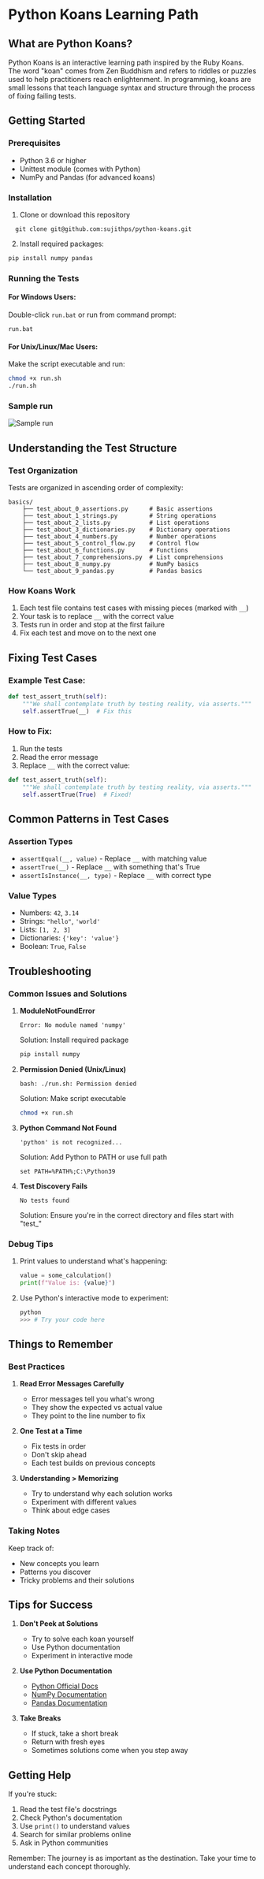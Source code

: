 # Python Koans Learning Path

## What are Python Koans?
Python Koans is an interactive learning path inspired by the Ruby Koans. 
The word "koan" comes from Zen Buddhism and refers to riddles or puzzles used to help practitioners reach enlightenment.
In programming, koans are small lessons that teach language syntax and structure through the process of fixing failing tests.

## Getting Started

### Prerequisites
- Python 3.6 or higher
- Unittest module (comes with Python)
- NumPy and Pandas (for advanced koans)

### Installation
1. Clone or download this repository

```commandline
  git clone git@github.com:sujithps/python-koans.git
```

2. Install required packages:
```bash
pip install numpy pandas
```

### Running the Tests

#### For Windows Users:
Double-click `run.bat` or run from command prompt:
```batch
run.bat
```

#### For Unix/Linux/Mac Users:
Make the script executable and run:
```bash
chmod +x run.sh
./run.sh
```

### Sample run
![Sample run](screenshots/initialRun.png)

## Understanding the Test Structure

### Test Organization
Tests are organized in ascending order of complexity:
```
basics/
    ├── test_about_0_assertions.py      # Basic assertions
    ├── test_about_1_strings.py         # String operations
    ├── test_about_2_lists.py           # List operations
    ├── test_about_3_dictionaries.py    # Dictionary operations
    ├── test_about_4_numbers.py         # Number operations
    ├── test_about_5_control_flow.py    # Control flow
    ├── test_about_6_functions.py       # Functions
    ├── test_about_7_comprehensions.py  # List comprehensions
    ├── test_about_8_numpy.py           # NumPy basics
    └── test_about_9_pandas.py          # Pandas basics
```

### How Koans Work
1. Each test file contains test cases with missing pieces (marked with `__`)
2. Your task is to replace `__` with the correct value
3. Tests run in order and stop at the first failure
4. Fix each test and move on to the next one

## Fixing Test Cases

### Example Test Case:
```python
def test_assert_truth(self):
    """We shall contemplate truth by testing reality, via asserts."""
    self.assertTrue(__)  # Fix this
```

### How to Fix:
1. Run the tests
2. Read the error message
3. Replace `__` with the correct value:
```python
def test_assert_truth(self):
    """We shall contemplate truth by testing reality, via asserts."""
    self.assertTrue(True)  # Fixed!
```

## Common Patterns in Test Cases

### Assertion Types
- `assertEqual(__, value)` - Replace `__` with matching value
- `assertTrue(__)` - Replace `__` with something that's True
- `assertIsInstance(__, type)` - Replace `__` with correct type

### Value Types
- Numbers: `42`, `3.14`
- Strings: `"hello"`, `'world'`
- Lists: `[1, 2, 3]`
- Dictionaries: `{'key': 'value'}`
- Boolean: `True`, `False`

## Troubleshooting

### Common Issues and Solutions

1. **ModuleNotFoundError**
   ```
   Error: No module named 'numpy'
   ```
   Solution: Install required package
   ```bash
   pip install numpy
   ```

2. **Permission Denied (Unix/Linux)**
   ```
   bash: ./run.sh: Permission denied
   ```
   Solution: Make script executable
   ```bash
   chmod +x run.sh
   ```

3. **Python Command Not Found**
   ```
   'python' is not recognized...
   ```
   Solution: Add Python to PATH or use full path
   ```batch
   set PATH=%PATH%;C:\Python39
   ```

4. **Test Discovery Fails**
   ```
   No tests found
   ```
   Solution: Ensure you're in the correct directory and files start with "test_"

### Debug Tips
1. Print values to understand what's happening:
   ```python
   value = some_calculation()
   print(f"Value is: {value}")
   ```

2. Use Python's interactive mode to experiment:
   ```python
   python
   >>> # Try your code here
   ```

## Things to Remember

### Best Practices
1. **Read Error Messages Carefully**
   - Error messages tell you what's wrong
   - They show the expected vs actual value
   - They point to the line number to fix

2. **One Test at a Time**
   - Fix tests in order
   - Don't skip ahead
   - Each test builds on previous concepts

3. **Understanding > Memorizing**
   - Try to understand why each solution works
   - Experiment with different values
   - Think about edge cases

### Taking Notes
Keep track of:
- New concepts you learn
- Patterns you discover
- Tricky problems and their solutions

## Tips for Success

1. **Don't Peek at Solutions**
   - Try to solve each koan yourself
   - Use Python documentation
   - Experiment in interactive mode

2. **Use Python Documentation**
   - [Python Official Docs](https://docs.python.org/3/)
   - [NumPy Documentation](https://numpy.org/doc/)
   - [Pandas Documentation](https://pandas.pydata.org/docs/)

3. **Take Breaks**
   - If stuck, take a short break
   - Return with fresh eyes
   - Sometimes solutions come when you step away

## Getting Help
If you're stuck:
1. Read the test file's docstrings
2. Check Python's documentation
3. Use `print()` to understand values
4. Search for similar problems online
5. Ask in Python communities

Remember: The journey is as important as the destination. Take your time to understand each concept thoroughly.